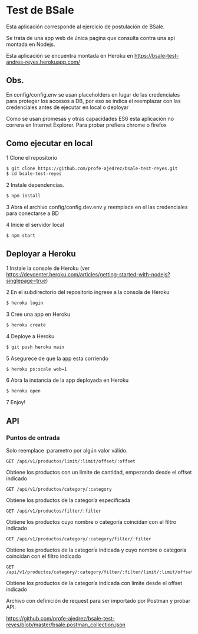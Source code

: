# Test de BSale

Esta aplicación corresponde al ejercicio de postulación de BSale.

Se trata de una app web de única pagina que consulta contra una api montada en Nodejs.

Esta aplicación se encuentra montada en Heroku en https://bsale-test-andres-reyes.herokuapp.com/

## Obs.

En config/config.env se usan placeholders en lugar de las credenciales para proteger
los accesos a DB, por eso se indica el reemplazar con las credenciales antes de ejecutar en local o deployar

Como se usan promesas y otras capacidades ES6 esta aplicación no correra en Internet Explorer.
Para probar prefiera chrome o firefox


## Como ejecutar en local


1 Clone el repositorio

```bash
$ git clone https://github.com/profe-ajedrez/bsale-test-reyes.git
$ cd bsale-test-reyes
```



2 Instale dependencias.


```bash
$ npm install
```



3 Abra el archivo config/config.dev.env y reemplace en el las credenciales para conectarse a BD



4 Inicie el servidor local

```bash
$ npm start
```


## Deployar a Heroku

1 Instale la console de Heroku (ver https://devcenter.heroku.com/articles/getting-started-with-nodejs?singlepage=true)

2 En el subdirectorio del repositorio ingrese a la consola de Heroku

```bash
$ heroku login
```

3 Cree una app en Heroku

```bash
$ heroku create
```

4 Deploye a Heroku

```bash
$ git push heroku main
```

5 Asegurece de que la app esta corriendo

```bash
$ heroku ps:scale web=1
```

6 Abra la instancia de la app deployada en Heroku

```bash
$ heroku open
```

7 Enjoy!


## API

### Puntos de entrada

Solo reemplace :parametro por algún valor válido.

```
GET /api/v1/productos/limit/:limit/offset/:offset     
```
Obtiene los productos con un limite de cantidad, empezando desde el offset indicado


```
GET /api/v1/productos/category/:category
```
Obtiene los productos de la categoría especificada


```
GET /api/v1/productos/filter/:filter
```
Obtiene los productos cuyo nombre o categoría coincidan con el filtro indicado


```
GET /api/v1/productos/category/:category/filter/:filter
```
Obtiene los productos de la categoría indicada y cuyo nombre o categoría coincidan con el filtro indicado


```
GET /api/v1/productos/category/:category/filter/:filter/limit/:limit/offset/:offset
```
Obtiene los productos de la categoría indicada con limite desde el offset indicado



Archivo con definición de request para ser importado por Postman y probar API:

https://github.com/profe-ajedrez/bsale-test-reyes/blob/master/bsale.postman_collection.json

